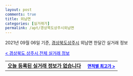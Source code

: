 ```yaml
---
layout: post
comments: true
title: 외남면
categories: [실거래가]
permalink: /apt/경상북도상주시외남면
---
```


2021년 09월 06일 기준, <a href="/apt/경상북도상주시">경상북도상주시</a> 외남면 한달간 실거래 정보

<a style="color: blue;" href="/apt/경상북도상주시">< 경상북도 상주시 전체 실거래 정보</a>
<!---- start ---->
<table>
  <tr>
    <td colspan="4" style="font-weight: bold;"><a href="/apt/경상북도상주시외남면{name_without_space}">오늘 등록된 실거래 정보가 없습니다</a> &nbsp;&nbsp;&nbsp; <a style="color: blue; font-size: smaller;" href="/apt/경상북도상주시외남면{name_without_space}">면적별 최고가 ></a></td>
  </tr>
    
</table>
<!---- end ---->
    